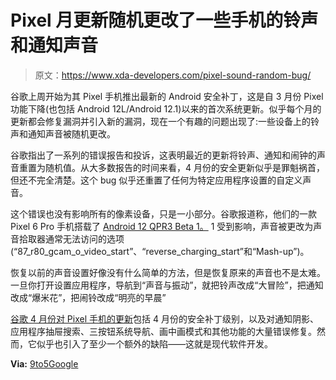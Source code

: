 # Pixel 月更新随机更改了一些手机的铃声和通知声音

> 原文：<https://www.xda-developers.com/pixel-sound-random-bug/>

谷歌上周开始为其 Pixel 手机推出最新的 Android 安全补丁，这是自 3 月份 Pixel 功能下降(也包括 Android 12L/Android 12.1)以来的首次系统更新。似乎每个月的更新都会修复漏洞并引入新的漏洞，现在一个有趣的问题出现了:一些设备上的铃声和通知声音被随机更改。

谷歌指出了一系列的错误报告和投诉，这表明最近的更新将铃声、通知和闹钟的声音重置为随机值。从大多数报告的时间来看，4 月份的安全更新似乎是罪魁祸首，但还不完全清楚。这个 bug 似乎还重置了任何为特定应用程序设置的自定义声音。

这个错误也没有影响所有的像素设备，只是一小部分。谷歌报道称，他们的一款 Pixel 6 Pro 手机搭载了 [Android 12 QPR3 Beta 1。](https://www.xda-developers.com/android-12-qpr3-beta-1-1-pixel-6/) 1 受到影响，声音被更改为声音拾取器通常无法访问的选项(“87_r80_gcam_o_video_start”、“reverse_charging_start”和“Mash-up”)。

恢复以前的声音设置好像没有什么简单的方法，但是恢复原来的声音也不是太难。一旦你打开设置应用程序，导航到“声音与振动”，就把铃声改成“大冒险”，把通知改成“爆米花”，把闹铃改成“明亮的早晨”

[谷歌 4 月份对 Pixel 手机的更新](https://www.xda-developers.com/april-2022-android-security-update/)包括 4 月份的安全补丁级别，以及对通知阴影、应用程序抽屉搜索、三按钮系统导航、画中画模式和其他功能的大量错误修复。然而，它似乎也引入了至少一个额外的缺陷——这就是现代软件开发。

**Via:** [9to5Google](https://9to5google.com/2022/04/11/google-pixel-ringtone-bug/)